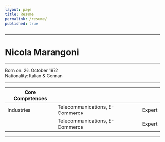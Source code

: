 ```yaml
---
layout: page
title: Resume
permalink: /resume/
published: true
---
```


---

# Nicola Marangoni #

---
Born on: 26. October 1972  
Nationality: Italian & German

---

| Core Competences | | |
| -- | -- | -- |
| Industries | Telecommunications, E-Commerce | Expert |
|  | Telecommunications, E-Commerce | Expert |

---